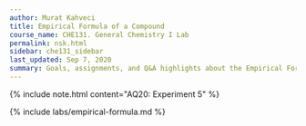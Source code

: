 ```yaml
---
author: Murat Kahveci
title: Empirical Formula of a Compound
course_name: CHE131. General Chemistry I Lab
permalink: nsk.html
sidebar: che131_sidebar
last_updated: Sep 7, 2020
summary: Goals, assignments, and Q&A highlights about the Empirical Formula of a Compound Experiment.
---
```

{% include note.html content="AQ20: Experiment 5" %}

{% include labs/empirical-formula.md %}
